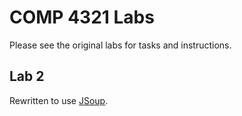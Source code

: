 # COMP 4321 Labs
Please see the original labs for tasks and instructions.
## Lab 2
Rewritten to use [JSoup](https://jsoup.org/).
